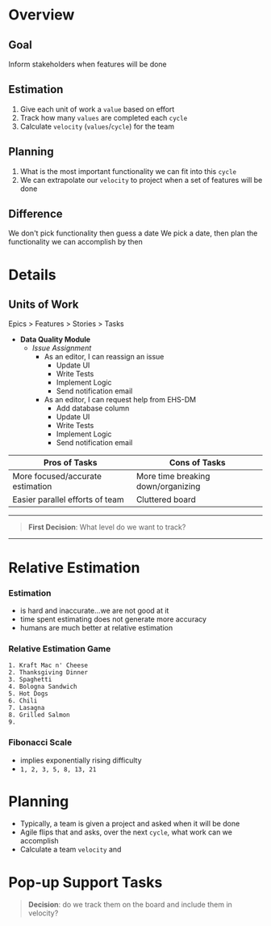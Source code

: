 # Overview

## Goal
Inform stakeholders when features will be done

## Estimation
1. Give each unit of work a `value` based on effort
2. Track how many `values` are completed each `cycle`
3. Calculate `velocity` (`values`/`cycle`) for the team

## Planning
1. What is the most important functionality we can fit into this `cycle`
2. We can extrapolate our `velocity` to project when a set of features will be done

## Difference
We don't pick functionality then guess a date
We pick a date, then plan the functionality we can accomplish by then


# Details

## Units of Work
Epics > Features > Stories > Tasks

- **Data Quality Module**
	* *Issue Assignment*
		+ As an editor, I can reassign an issue
			+ Update UI
			+ Write Tests
			+ Implement Logic
			+ Send notification email
		+ As an editor, I can request help from EHS-DM
			+ Add database column
			+ Update UI
			+ Write Tests
			+ Implement Logic
			+ Send notification email



|Pros of Tasks|Cons of Tasks|
|----|----|
|More focused/accurate estimation|More time breaking down/organizing|
|Easier parallel efforts of team|Cluttered board|
---
> **First Decision**: What level do we want to track?
---

# Relative Estimation

### Estimation
- is hard and inaccurate...we are not good at it
- time spent estimating does not generate more accuracy
- humans are much better at relative estimation


### Relative Estimation Game
```
1. Kraft Mac n' Cheese
2. Thanksgiving Dinner
3. Spaghetti
4. Bologna Sandwich
5. Hot Dogs
6. Chili
7. Lasagna
8. Grilled Salmon
9. 
```

### Fibonacci Scale
- implies exponentially rising difficulty
- `1, 2, 3, 5, 8, 13, 21`

# Planning
- Typically, a team is given a project and asked when it will be done
- Agile flips that and asks, over the next `cycle`, what work can we accomplish
- Calculate a team `velocity` and 

# Pop-up Support Tasks
> **Decision**: do we track them on the board and include them in velocity?


<!--stackedit_data:
eyJoaXN0b3J5IjpbLTE0MjEzOTY3ODgsLTkwMTY3NzE3NSwtMT
UzMjA5Nzk1MSwtMTUyMTkyNTk4MCwxNzMxNDcwMzI2LC03MTg0
NzczMyw0NjY5MTY4OTFdfQ==
-->